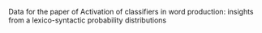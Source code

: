 Data for the paper of Activation of classifiers in word production: insights from a lexico-syntactic probability distributions